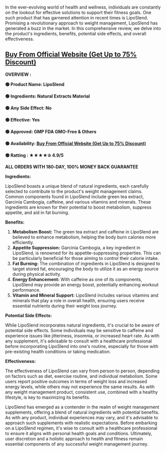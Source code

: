 <span style="font-weight: 400;">In the ever-evolving world of health and wellness, individuals are constantly on the lookout for effective solutions to support their fitness goals. One such product that has garnered attention in recent times is LipoSlend. Promising a revolutionary approach to weight management, LipoSlend has generated a buzz in the market. In this comprehensive review, we delve into the product's ingredients, benefits, potential side effects, and overall effectiveness.</span>
<h2><a href="https://t.ly/fLnCi"><b>Buy From Official Website (Get Up to 75% Discount)</b></a></h2>
<b>OVERVIEW :</b>

<b>🟢 Product Name: LipoSlend</b>

<b>🟢 Ingredients: Natural Extracts Material</b>

<b>🟢 Any Side Effect: No</b>

<b>🟢 Effective: Yes</b>

<b>🟢 Approved: GMP FDA GMO-Free &amp; Others</b>

<b>🟢 Availability: </b><a href="https://t.ly/fLnCi"><b>Buy From Official Website (Get Up to 75% Discount)</b></a>

<b>🟢 Ratting : ★★★★✰ 4.9/5</b>

<b>ALL ORDERS WITH 180‑DAY, 100% MONEY BACK GUARANTEE</b>

<b>Ingredients:</b>

<span style="font-weight: 400;">LipoSlend boasts a unique blend of natural ingredients, each carefully selected to contribute to the product's weight management claims. Common components found in LipoSlend include green tea extract, Garcinia Cambogia, caffeine, and various vitamins and minerals. These ingredients are known for their potential to boost metabolism, suppress appetite, and aid in fat burning.</span>

<b>Benefits:</b>
<ol>
 	<li style="font-weight: 400;" aria-level="1"><b>Metabolism Boost:</b><span style="font-weight: 400;"> The green tea extract and caffeine in LipoSlend are believed to enhance metabolism, helping the body burn calories more efficiently.</span></li>
 	<li style="font-weight: 400;" aria-level="1"><b>Appetite Suppression:</b><span style="font-weight: 400;"> Garcinia Cambogia, a key ingredient in LipoSlend, is renowned for its appetite-suppressing properties. This can be particularly beneficial for those aiming to control their calorie intake.</span></li>
 	<li style="font-weight: 400;" aria-level="1"><b>Fat Burning:</b><span style="font-weight: 400;"> The combination of ingredients in LipoSlend is designed to target stored fat, encouraging the body to utilize it as an energy source during physical activity.</span></li>
 	<li style="font-weight: 400;" aria-level="1"><b>Energy Enhancement:</b><span style="font-weight: 400;"> With caffeine as one of its components, LipoSlend may provide an energy boost, potentially enhancing workout performance.</span></li>
 	<li style="font-weight: 400;" aria-level="1"><b>Vitamin and Mineral Support:</b><span style="font-weight: 400;"> LipoSlend includes various vitamins and minerals that play a role in overall health, ensuring users receive essential nutrients during their weight loss journey.</span></li>
</ol>
<b>Potential Side Effects:</b>

<span style="font-weight: 400;">While LipoSlend incorporates natural ingredients, it's crucial to be aware of potential side effects. Some individuals may be sensitive to caffeine and experience issues like jitteriness, insomnia, or increased heart rate. As with any supplement, it's advisable to consult with a healthcare professional before incorporating LipoSlend into one's routine, especially for those with pre-existing health conditions or taking medication.</span>

<b>Effectiveness:</b>

<span style="font-weight: 400;">The effectiveness of LipoSlend can vary from person to person, depending on factors such as diet, exercise routine, and individual metabolism. Some users report positive outcomes in terms of weight loss and increased energy levels, while others may not experience the same results. As with any weight management product, consistent use, combined with a healthy lifestyle, is key to maximizing its benefits.</span>

<span style="font-weight: 400;">LipoSlend has emerged as a contender in the realm of weight management supplements, offering a blend of natural ingredients with potential benefits. As with any product, individual experiences may vary, and it's advisable to approach such supplements with realistic expectations. Before embarking on a LipoSlend regimen, it's wise to consult with a healthcare professional to ensure it aligns with personal health goals and conditions. Ultimately, user discretion and a holistic approach to health and fitness remain essential components of any successful weight management journey.</span>
